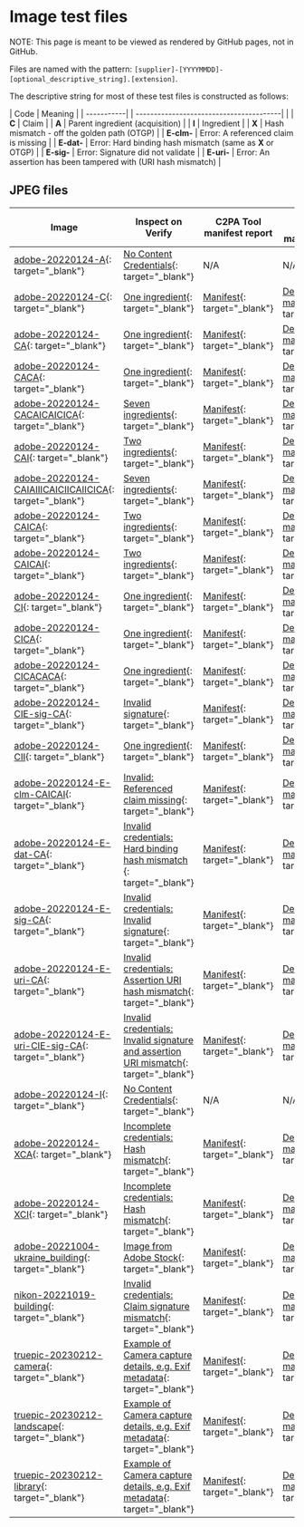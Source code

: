 # Image test files

NOTE: This page is meant to be viewed as rendered by GitHub pages, not in GitHub.

Files are named with the pattern: `[supplier]-[YYYYMMDD]-[optional_descriptive_string].[extension]`. 

The descriptive string for most of these test files is constructed as follows:

| Code       | Meaning                                      |
| -----------| | ----------------------------------------|  |
| **C**        | Claim                                      |
| **A**        | Parent ingredient (acquisition)            |
| **I**        | Ingredient                                 |
| **X**        | Hash mismatch - off the golden path (OTGP) |
| **E-clm-**   | Error: A referenced claim is missing |
| **E-dat-**   | Error: Hard binding hash mismatch (same as **X** or OTGP) |
| **E-sig-**   | Error: Signature did not validate |
| **E-uri-**   | Error: An assertion has been tampered with (URI hash mismatch) |

## JPEG files

| Image | Inspect on Verify | C2PA Tool manifest report | C2PA Tool detailed manifest report |
|-------|-------------------|-----------------------|------------------------------------|
| [adobe-20220124-A](jpeg/adobe-20220124-A.jpg){: target="_blank"} |[No Content Credentials](https://contentcredentials.org/verify?source=https://crandmck.github.io/public-testfiles/adobe-20220124-A.jpg){: target="_blank"} | N/A | N/A |
| [adobe-20220124-C](jpeg/adobe-20220124-C.jpg){: target="_blank"}  |[One ingredient](https://contentcredentials.org/verify?source=https://crandmck.github.io/public-testfiles/adobe-20220124-C.jpg){: target="_blank"} | [Manifest](jpeg/manifests/adobe-20220124-C/manifest_store.json){: target="_blank"}  | [Detailed manifest](jpeg/manifests/adobe-20220124-C/detailed.json){: target="_blank"}  |
| [adobe-20220124-CA](jpeg/adobe-20220124-CA.jpg){: target="_blank"} |  [One ingredient](https://contentcredentials.org/verify?source=https://crandmck.github.io/public-testfiles/adobe-20220124-CA.jpg){: target="_blank"} | [Manifest](jpeg/manifests/adobe-20220124-CA/manifest_store.json){: target="_blank"}  | [Detailed manifest](jpeg/manifests/adobe-20220124-CA/detailed.json){: target="_blank"}  |
| [adobe-20220124-CACA](jpeg/adobe-20220124-CACA.jpg){: target="_blank"} | [One ingredient](https://contentcredentials.org/verify?source=https://crandmck.github.io/public-testfiles/adobe-20220124-CACA.jpg){: target="_blank"} | [Manifest](jpeg/manifests/adobe-20220124-CACA/manifest_store.json){: target="_blank"}  | [Detailed manifest](jpeg/manifests/adobe-20220124-CACA/detailed.json){: target="_blank"}  |
| [adobe-20220124-CACAICAICICA](jpeg/adobe-20220124-CACAICAICICA.jpg){: target="_blank"} | [Seven ingredients](https://contentcredentials.org/verify?source=https://crandmck.github.io/public-testfiles/adobe-20220124-CACAICAICICA.jpg){: target="_blank"} | [Manifest](jpeg/manifests/adobe-20220124-CACAICAICICA/manifest_store.json){: target="_blank"}  | [Detailed manifest](jpeg/manifests/adobe-20220124-CACAICAICICA/detailed.json){: target="_blank"}  |
| [adobe-20220124-CAI](jpeg/adobe-20220124-CAI.jpg){: target="_blank"} | [Two ingredients](https://contentcredentials.org/verify?source=https://crandmck.github.io/public-testfiles/adobe-20220124-CAI.jpg){: target="_blank"} | [Manifest](jpeg/manifests/adobe-20220124-CAI/manifest_store.json){: target="_blank"}  | [Detailed manifest](jpeg/manifests/adobe-20220124-CAI/detailed.json){: target="_blank"}  |
| [adobe-20220124-CAIAIIICAICIICAIICICA](jpeg/adobe-20220124-CAIAIIICAICIICAIICICA.jpg){: target="_blank"} | [Seven ingredients](https://contentcredentials.org/verify?source=https://crandmck.github.io/public-testfiles/adobe-20220124-CAIAIIICAICIICAIICICA.jpg){: target="_blank"} | [Manifest](jpeg/manifests/adobe-20220124-CAIAIIICAICIICAIICICA/manifest_store.json){: target="_blank"}  | [Detailed manifest](jpeg/manifests/adobe-20220124-CAIAIIICAICIICAIICICA/detailed.json){: target="_blank"}  |
| [adobe-20220124-CAICA](jpeg/adobe-20220124-CAICA.jpg){: target="_blank"} | [Two ingredients](https://contentcredentials.org/verify?source=https://crandmck.github.io/public-testfiles/adobe-20220124-CAICA.jpg){: target="_blank"} | [Manifest](jpeg/manifests/adobe-20220124-CAICA/manifest_store.json){: target="_blank"}  | [Detailed manifest](jpeg/manifests/adobe-20220124-CAICA/detailed.json){: target="_blank"}  |
| [adobe-20220124-CAICAI](jpeg/adobe-20220124-CAICAI.jpg){: target="_blank"} | [Two ingredients](https://contentcredentials.org/verify?source=https://crandmck.github.io/public-testfiles/adobe-20220124-CAICAI.jpg){: target="_blank"} | [Manifest](jpeg/manifests/adobe-20220124-CAICAI/manifest_store.json){: target="_blank"}  | [Detailed manifest](jpeg/manifests/adobe-20220124-CAICAI/detailed.json){: target="_blank"}  |
| [adobe-20220124-CI](jpeg/adobe-20220124-CI.jpg){: target="_blank"} | [One ingredient](https://contentcredentials.org/verify?source=https://crandmck.github.io/public-testfiles/adobe-20220124-CI.jpg){: target="_blank"} | [Manifest](jpeg/manifests/adobe-20220124-CI/manifest_store.json){: target="_blank"}  | [Detailed manifest](jpeg/manifests/adobe-20220124-CI/detailed.json){: target="_blank"}  |
| [adobe-20220124-CICA](jpeg/adobe-20220124-CICA.jpg){: target="_blank"} | [One ingredient](https://contentcredentials.org/verify?source=https://crandmck.github.io/public-testfiles/adobe-20220124-CICA.jpg){: target="_blank"} | [Manifest](jpeg/manifests/adobe-20220124-CICA/manifest_store.json){: target="_blank"}  | [Detailed manifest](jpeg/manifests/adobe-20220124-CICA/detailed.json){: target="_blank"}  |
| [adobe-20220124-CICACACA](jpeg/adobe-20220124-CICACACA.jpg){: target="_blank"} | [One ingredient](https://contentcredentials.org/verify?source=https://crandmck.github.io/public-testfiles/adobe-20220124-CICACACA.jpg){: target="_blank"} | [Manifest](jpeg/manifests/adobe-20220124-CICACACA/manifest_store.json){: target="_blank"}  | [Detailed manifest](jpeg/manifests/adobe-20220124-CICACACA/detailed.json){: target="_blank"}  |
| [adobe-20220124-CIE-sig-CA](jpeg/adobe-20220124-CIE-sig-CA.jpg){: target="_blank"} | [Invalid signature](https://contentcredentials.org/verify?source=https://crandmck.github.io/public-testfiles/adobe-20220124-CIE-sig-CA.jpg){: target="_blank"} | [Manifest](jpeg/manifests/adobe-20220124-CIE-sig-CA/manifest_store.json){: target="_blank"}  | [Detailed manifest](jpeg/manifests/adobe-20220124-CIE-sig-CA/detailed.json){: target="_blank"}  | 
| [adobe-20220124-CII](jpeg/adobe-20220124-CII.jpg){: target="_blank"} | [One ingredient](https://contentcredentials.org/verify?source=https://crandmck.github.io/public-testfiles/adobe-20220124-CII.jpg){: target="_blank"} | [Manifest](jpeg/manifests/adobe-20220124-CII/manifest_store.json){: target="_blank"}  | [Detailed manifest](jpeg/manifests/adobe-20220124-CII/detailed.json){: target="_blank"}  |
| [adobe-20220124-E-clm-CAICAI](jpeg/adobe-20220124-E-clm-CAICAI.jpg){: target="_blank"} | [Invalid: Referenced claim missing](https://contentcredentials.org/verify?source=https://crandmck.github.io/public-testfiles/adobe-20220124-E-clm-CAICAI.jpg){: target="_blank"} | [Manifest](jpeg/manifests/adobe-20220124-E-clm-CAICAI/manifest_store.json){: target="_blank"}  | [Detailed manifest](jpeg/manifests/adobe-20220124-E-clm-CAICAI/detailed.json){: target="_blank"}  |
| [adobe-20220124-E-dat-CA](jpeg/adobe-20220124-E-dat-CA.jpg){: target="_blank"} | [Invalid credentials: Hard binding hash mismatch ](https://contentcredentials.org/verify?source=https://crandmck.github.io/public-testfiles/adobe-20220124-E-dat-CA.jpg){: target="_blank"} | [Manifest](jpeg/manifests/image/jpegadobe-20220124-E-dat-CA/manifest_store.json){: target="_blank"}  | [Detailed manifest](jpeg/manifests/adobe-20220124-E-dat-CA/detailed.json){: target="_blank"}  |
| [adobe-20220124-E-sig-CA](jpeg/adobe-20220124-E-sig-CA.jpg){: target="_blank"} | [Invalid credentials: Invalid signature](https://contentcredentials.org/verify?source=https://crandmck.github.io/public-testfiles/adobe-20220124-E-sig-CA.jpg){: target="_blank"} | [Manifest](jpeg/manifests/adobe-20220124-E-sig-CA/manifest_store.json){: target="_blank"}  | [Detailed manifest](jpeg/manifests/adobe-20220124-E-sig-CA/detailed.json){: target="_blank"}  |
| [adobe-20220124-E-uri-CA](jpeg/adobe-20220124-E-uri-CA.jpg){: target="_blank"} | [Invalid credentials: Assertion URI hash mismatch](https://contentcredentials.org/verify?source=https://crandmck.github.io/public-testfiles/adobe-20220124-E-uri-CA.jpg){: target="_blank"} | [Manifest](jpeg/manifests/adobe-20220124-E-uri-CA/manifest_store.json){: target="_blank"}  | [Detailed manifest](jpeg/manifests/adobe-20220124-E-uri-CA/detailed.json){: target="_blank"}  |
| [adobe-20220124-E-uri-CIE-sig-CA](jpeg/adobe-20220124-E-uri-CIE-sig-CA.jpg){: target="_blank"} | [Invalid credentials: Invalid signature and assertion URI mismatch](https://contentcredentials.org/verify?source=https://crandmck.github.io/public-testfiles/adobe-20220124-E-uri-CIE-sig-CA.jpg){: target="_blank"} | [Manifest](jpeg/manifests/adobe-20220124-E-uri-CIE-sig-CA/manifest_store.json){: target="_blank"}  | [Detailed manifest](jpeg/manifests/adobe-20220124-E-uri-CIE-sig-CA/detailed.json){: target="_blank"}  |
| [adobe-20220124-I](jpeg/adobe-20220124-I.jpg){: target="_blank"} | [No Content Credentials](https://contentcredentials.org/verify?source=https://crandmck.github.io/public-testfiles/adobe-20220124-I.jpg){: target="_blank"}  | N/A | N/A |
| [adobe-20220124-XCA](jpeg/adobe-20220124-XCA.jpg){: target="_blank"} | [Incomplete credentials: Hash mismatch](https://contentcredentials.org/verify?source=https://crandmck.github.io/public-testfiles/adobe-20220124-XCA.jpg){: target="_blank"} | [Manifest](jpeg/manifests/adobe-20220124-XCA/manifest_store.json){: target="_blank"}  | [Detailed manifest](jpeg/manifests/adobe-20220124-XCA/detailed.json){: target="_blank"}  |
| [adobe-20220124-XCI](jpeg/adobe-20220124-XCI.jpg){: target="_blank"} | [Incomplete credentials: Hash mismatch](https://contentcredentials.org/verify?source=https://crandmck.github.io/public-testfiles/adobe-20220124-XCI.jpg){: target="_blank"} | [Manifest](jpeg/manifests/adobe-20220124-XCI/manifest_store.json){: target="_blank"}  | [Detailed manifest](jpeg/manifests/adobe-20220124-XCI/detailed.json){: target="_blank"}  |
| [adobe-20221004-ukraine_building](jpeg/adobe-20221004-ukraine_building.jpeg){: target="_blank"} | [Image from Adobe Stock](https://contentcredentials.org/verify?source=https://crandmck.github.io/public-testfiles/adobe-20221004-ukraine_building.jpeg){: target="_blank"}| [Manifest](jpeg/manifests/adobe-20221004-ukraine_building/manifest_store.json){: target="_blank"}  | [Detailed manifest](jpeg/manifests/adobe-20221004-ukraine_building/detailed.json){: target="_blank"}  |
| [nikon-20221019-building](jpeg/nikon-20221019-building.jpeg){: target="_blank"} | [Invalid credentials: Claim signature mismatch](https://contentcredentials.org/verify?source=https://crandmck.github.io/public-testfiles/nikon-20221019-building.jpeg){: target="_blank"}| [Manifest](jpeg/manifests/nikon-20221019-building/manifest_store.json){: target="_blank"}  | [Detailed manifest](jpeg/manifests/nikon-20221019-building/detailed.json){: target="_blank"}  |
| [truepic-20230212-camera](jpeg/truepic-20230212-camera.jpg){: target="_blank"} | [Example of Camera capture details, e.g. Exif metadata](https://contentcredentials.org/verify?source=https://crandmck.github.io/public-testfiles/truepic-20230212-camera.jpg){: target="_blank"} | [Manifest](jpeg/manifests/truepic-20230212-camera/manifest_store.json){: target="_blank"}  | [Detailed manifest](jpeg/manifests/truepic-20230212-camera/detailed.json){: target="_blank"}  |
| [truepic-20230212-landscape](jpeg/truepic-20230212-landscape.jpg){: target="_blank"} | [Example of Camera capture details, e.g. Exif metadata](https://contentcredentials.org/verify?source=https://crandmck.github.io/public-testfiles/truepic-20230212-landscape.jpg){: target="_blank"} | [Manifest](jpeg/manifests/truepic-20230212-landscape/manifest_store.json){: target="_blank"}  | [Detailed manifest](jpeg/manifests/truepic-20230212-landscape/detailed.json){: target="_blank"}  |
| [truepic-20230212-library](jpeg/truepic-20230212-library.jpg){: target="_blank"} | [Example of Camera capture details, e.g. Exif metadata](https://contentcredentials.org/verify?source=https://crandmck.github.io/public-testfiles/truepic-20230212-library.jpg){: target="_blank"} | [Manifest](jpeg/manifests/truepic-20230212-library/manifest_store.json){: target="_blank"}  | [Detailed manifest](jpeg/manifests/truepic-20230212-library/detailed.json){: target="_blank"}  |
